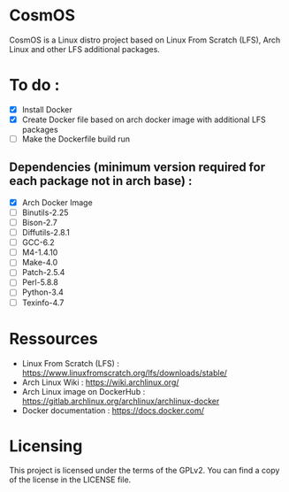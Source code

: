 # CosmOS

CosmOS is a Linux distro project based on Linux From Scratch (LFS), Arch Linux and other LFS additional packages.

# To do : 

- [X] Install Docker
- [X] Create Docker file based on arch docker image with additional LFS packages
- [ ] Make the Dockerfile build run

## Dependencies (minimum version required for each package not in arch base) :

- [X] Arch Docker Image
- [ ] Binutils-2.25
- [ ] Bison-2.7 
- [ ] Diffutils-2.8.1
- [ ] GCC-6.2
- [ ] M4-1.4.10
- [ ] Make-4.0
- [ ] Patch-2.5.4
- [ ] Perl-5.8.8
- [ ] Python-3.4
- [ ] Texinfo-4.7

# Ressources

- Linux From Scratch (LFS) : https://www.linuxfromscratch.org/lfs/downloads/stable/
- Arch Linux Wiki : https://wiki.archlinux.org/
- Arch Linux image on DockerHub : https://gitlab.archlinux.org/archlinux/archlinux-docker
- Docker documentation : https://docs.docker.com/

# Licensing

This project is licensed under the terms of the GPLv2. You can find a copy of the license in the LICENSE file.
